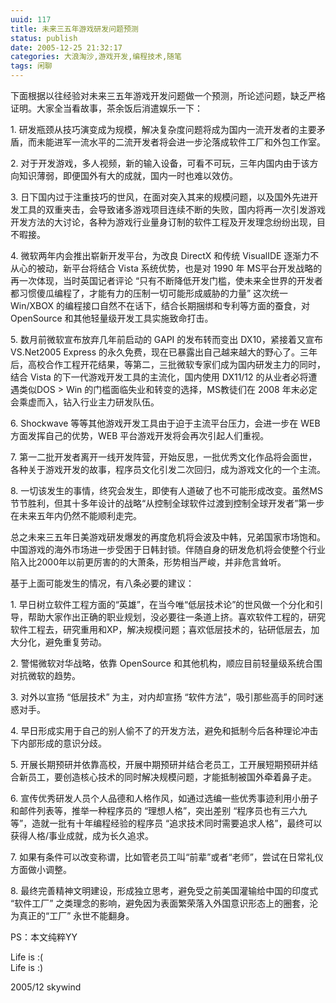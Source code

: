 ```yaml
---
uuid: 117
title: 未来三五年游戏研发问题预测
status: publish
date: 2005-12-25 21:32:17
categories: 大浪淘沙,游戏开发,编程技术,随笔
tags: 闲聊
---
```

下面根据以往经验对未来三五年游戏开发问题做一个预测，所论述问题，缺乏严格证明。大家全当看故事，茶余饭后消遣娱乐一下：

1\. 研发瓶颈从技巧演变成为规模，解决复杂度问题将成为国内一流开发者的主要矛盾，而未能进军一流水平的二流开发者将会进一步沦落成软件工厂和外包工作室。

2\. 对于开发游戏，多人视频，新的输入设备，可看不可玩，三年内国内由于该方向知识薄弱，即便国外有大的成就，国内一时也难以效仿。

3\. 日下国内过于注重技巧的世风，在面对突入其来的规模问题，以及国外先进开发工具的双重夹击，会导致诸多游戏项目连续不断的失败，国内将再一次引发游戏开发方法的大讨论，各种为游戏行业量身订制的软件工程及开发理念纷纷出现，目不暇接。

4\. 微软两年内会推出崭新开发平台，为改良 DirectX 和传统 VisualIDE 逐渐力不从心的被动，新平台将结合 Vista 系统优势，也是对 1990 年 MS平台开发战略的再一次体现，当时英国记者评论 “只有不断降低开发门槛，使未来全世界的开发者都习惯傻瓜编程了，才能有力的压制一切可能形成威胁的力量” 这次统一 Win/XBOX 的编程接口自然不在话下，结合长期捆绑和专利等方面的蚕食，对 OpenSource 和其他轻量级开发工具实施致命打击。

5\. 数月前微软宣布放弃几年前启动的 GAPI 的发布转而变出 DX10，紧接着又宣布  VS.Net2005 Express 的永久免费，现在已暴露出自己越来越大的野心了。三年后，高校合作工程开花结果，等第二，三批微软专家们成为国内研发主力的同时，结合 Vista 的下一代游戏开发工具的主流化，国内使用 DX11/12 的从业者必将遭遇类似DOS > Win 的门槛面临失业和转变的选择，MS教徒们在 2008 年末必定会乘虚而入，钻入行业主力研发队伍。

6\. Shockwave 等等其他游戏开发工具由于迫于主流平台压力，会进一步在 WEB 方面发挥自己的优势，WEB 平台游戏开发将会再次引起人们重视。

7\. 第一二批开发者离开一线开发阵营，开始反思，一批优秀文化作品将会面世，各种关于游戏开发的故事，程序员文化引发二次回归，成为游戏文化的一个主流。

8\. 一切该发生的事情，终究会发生，即使有人道破了也不可能形成改变。虽然MS节节胜利，但其十多年设计的战略“从控制全球软件过渡到控制全球开发者”第一步在未来五年内仍然不能顺利走完。

总之未来三五年日美游戏研发爆发的再度危机将会波及中韩，兄弟国家市场饱和。中国游戏的海外市场进一步受困于日韩封锁。伴随自身的研发危机将会使整个行业陷入比2000年以前更厉害的的大萧条，形势相当严峻，并非危言耸听。

基于上面可能发生的情况，有八条必要的建议：

1\. 早日树立软件工程方面的“英雄”，在当今唯“低层技术论”的世风做一个分化和引导，帮助大家作出正确的职业规划，没必要往一条道上挤。喜欢软件工程的，研究软件工程去，研究重用和XP，解决规模问题；喜欢低层技术的，钻研低层去，加大分化，避免重复劳动。

2\. 警惕微软对华战略，依靠 OpenSource 和其他机构，顺应目前轻量级系统合围对抗微软的趋势。

3\. 对外以宣扬 “低层技术” 为主，对内却宣扬 “软件方法”，吸引那些高手的同时迷惑对手。

4\. 早日形成实用于自己的别人偷不了的开发方法，避免和抵制今后各种理论冲击下内部形成的意识分歧。

5\. 开展长期预研并依靠高校，开展中期预研并结合老员工，工开展短期预研并结合新员工，要创造核心技术的同时解决规模问题，才能抵制被国外牵着鼻子走。

6\. 宣传优秀研发人员个人品德和人格作风，如通过选编一些优秀事迹利用小册子和邮件列表等，推举一种程序员的 “理想人格”，突出差别 “程序员也有三六九等”，造就一批有十年编程经验的程序员 “追求技术同时需要追求人格”，最终可以获得人格/事业成就，成为长久追求。

7\. 如果有条件可以改变称谓，比如管老员工叫“前辈”或者“老师”，尝试在日常礼仪方面做小调整。

8\. 最终完善精神文明建设，形成独立思考，避免受之前美国灌输给中国的印度式 “软件工厂” 之类理念的影响，避免因为表面繁荣落入外国意识形态上的圈套，沦为真正的“工厂” 永世不能翻身。

PS：本文纯粹YY

Life is :\( <br>
Life is :\)

2005/12 skywind